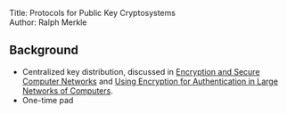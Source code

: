 Title: Protocols for Public Key Cryptosystems  
Author: Ralph Merkle  

## Background
- Centralized key distribution, discussed in 
  [Encryption and Secure Computer Networks](http://citeseerx.ist.psu.edu/viewdoc/download?doi=10.1.1.127.5172&rep=rep1&type=pdf) and
  [Using Encryption for Authentication in Large Networks of Computers](http://cs.unc.edu/~fabian/course_papers/needham.pdf).
- One-time pad
